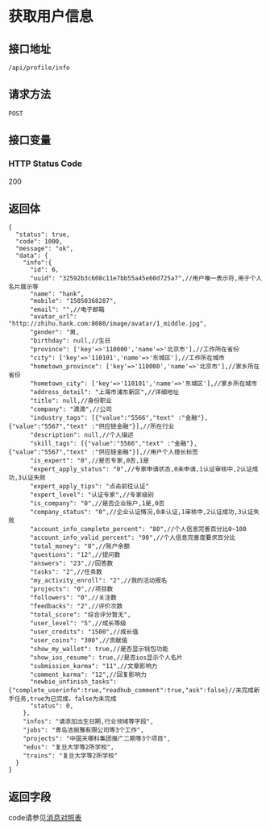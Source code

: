 # 获取用户信息

## 接口地址

`/api/profile/info`

## 请求方法

```POST ```

## 接口变量

### HTTP Status Code

200

## 返回体

```json5
{
  "status": true,
  "code": 1000,
  "message": "ok",
  "data": {
    "info":{
      "id": 6,
      "uuid": "32592b3c608c11e7bb55a45e60d725a7",//用户唯一表示符,用于个人名片展示等
      "name": "hank",
      "mobile": "15050368287",
      "email": "",//电子邮箱
      "avatar_url": "http://zhihu.hank.com:8080/image/avatar/1_middle.jpg",
      "gender": "男,
      "birthday": null,//生日
      "province": ['key'=>'110000','name'=>'北京市'],//工作所在省份
      "city": ['key'=>'110101','name'=>'东城区'],//工作所在城市
      "hometown_province": ['key'=>'110000','name'=>'北京市'],//家乡所在省份
      "hometown_city": ['key'=>'110101','name'=>'东城区'],//家乡所在城市
      "address_detail": "上海市浦东新区",//详细地址
      "title": null,//身份职业
      "company": "滴滴",//公司
      "industry_tags": [{"value":"5566","text" :"金融"},{"value":"5567","text" :"供应链金融"}],//所在行业
      "description": null,//个人描述
      "skill_tags": [{"value":"5566","text" :"金融"},{"value":"5567","text" :"供应链金融"}],//用户个人擅长标签
      "is_expert": "0",//是否专家,0否,1是
      "expert_apply_status": "0",//专家申请状态,0未申请,1认证审核中,2认证成功,3认证失败
      "expert_apply_tips": "点击前往认证"
      "expert_level": "认证专家",//专家级别
      "is_company": "0",//是否企业账户,1是,0否
      "company_status": "0",//企业认证情况,0未认证,1审核中,2认证成功,3认证失败
      "account_info_complete_percent": "80",//个人信息完善百分比0~100
      "account_info_valid_percent": "90",//个人信息完善度要求百分比
      "total_money": "0",//账户余额
      "questions": "12",//提问数
      "answers": "23",//回答数
      "tasks": "2",//任务数
      "my_activity_enroll": "2",//我的活动报名
      "projects": "0",//项目数
      "followers": "0",//关注数
      "feedbacks": "2",//评价次数
      "total_score": "综合评分暂无",
      "user_level": "5",//成长等级
      "user_credits": "1500",//成长值
      "user_coins": "300",//贡献值
      "show_my_wallet": true,//是否显示钱包功能
      "show_ios_resume": true,//是否ios显示个人名片
      "submission_karma": "11",//文章影响力
      "comment_karma": "12",//回复影响力
      "newbie_unfinish_tasks":{"complete_userinfo":true,"readhub_comment":true,"ask":false}//未完成新手任务,true为已完成，false为未完成
      "status": 0,
    },
    "infos": "请添加出生日期,行业领域等字段",
    "jobs": "青岛洁丽雅有限公司等3个工作",
    "projects": "中国天哪科集团推广二期等3个项目",
    "edus": "复旦大学等2所学校",
    "trains": "复旦大学等2所学校"
  }
}
```

## 返回字段



code请参见[消息对照表](消息对照表.md)
